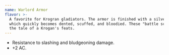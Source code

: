 ```yaml
---
name: Warlord Armor
flavor: >-
  A favorite for Krogran gladiators. The armor is finished with a silver polish,
  which quickly becomes dented, scuffed, and bloodied. These "battle scars" tell
  the tale of a Krogan's feats.
---
```

- Resistance to slashing and bludgeoning damage.
- +2 AC.